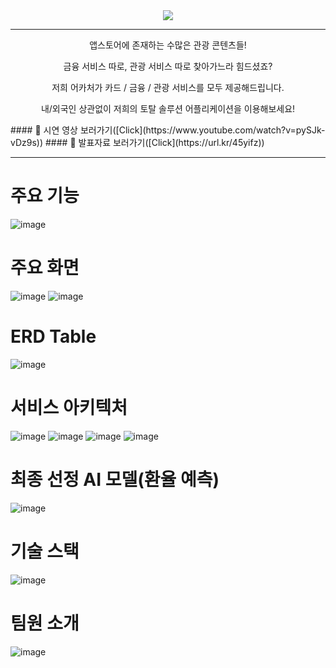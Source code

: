<div align="center">
  <img src="https://github.com/user-attachments/assets/1f0d99da-9efb-4190-b30b-4f76de80a7f3">
</div>
<hr>
<p align="center">
  앱스토어에 존재하는 수많은 관광 콘텐츠들!
</p>
<p align="center">
  금융 서비스 따로, 관광 서비스 따로 찾아가느라 힘드셨죠?
</p>
<p align="center">
  저희 어카처가 카드 / 금융 / 관광 서비스를 모두 제공해드립니다.
</p>
<p align="center">
  내/외국인 상관없이 저희의 토탈 솔루션 어플리케이션을 이용해보세요!
</p>
#### 🎥 시연 영상 보러가기([Click](https://www.youtube.com/watch?v=pySJk-vDz9s))
#### 📙 발표자료 보러가기([Click](https://url.kr/45yifz))
<hr>

# 주요 기능
![image](https://github.com/user-attachments/assets/9073fd3a-e712-48c9-8a0a-7ac6d982f698)

# 주요 화면
![image](https://github.com/user-attachments/assets/878aad6f-14bd-4ddc-bfe7-f56297ff7d9a)
![image](https://github.com/user-attachments/assets/51b85ab2-cf03-4d94-a241-eb5dfb80268b)

# ERD Table
![image](https://github.com/user-attachments/assets/2a96e9a8-6d1d-4fe1-a63e-19a4b87cdc2b)

# 서비스 아키텍처
![image](https://github.com/user-attachments/assets/439c92af-e5dd-48f7-9516-e82ca64fcde7)
![image](https://github.com/user-attachments/assets/f5ce4dd0-0071-4fe8-a50c-28094d97d077)
![image](https://github.com/user-attachments/assets/fa774163-4e1f-4239-902f-95ce02cd8a64)
![image](https://github.com/user-attachments/assets/212fd399-c7af-43f1-bbb9-c1881fe8ff18)


# 최종 선정 AI 모델(환율 예측)
![image](https://github.com/user-attachments/assets/4d8adae3-4656-4c6a-9944-44230a3551f6)

# 기술 스택
![image](https://github.com/user-attachments/assets/1776639a-30d2-4d32-81a8-bc90c34bb2cc)

# 팀원 소개
![image](https://github.com/user-attachments/assets/aaaa4f8e-5ebd-4542-82bb-b288efd0d3aa)



